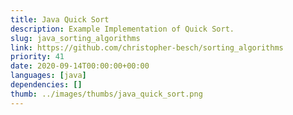```yaml
---
title: Java Quick Sort
description: Example Implementation of Quick Sort.
slug: java_sorting_algorithms
link: https://github.com/christopher-besch/sorting_algorithms
priority: 41
date: 2020-09-14T00:00:00+00:00
languages: [java]
dependencies: []
thumb: ../images/thumbs/java_quick_sort.png
---
```


